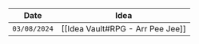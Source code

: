 
| Date         | Idea                             |
| ------------ | -------------------------------- |
| `03/08/2024` | [[Idea Vault#RPG - Arr Pee Jee]] |

